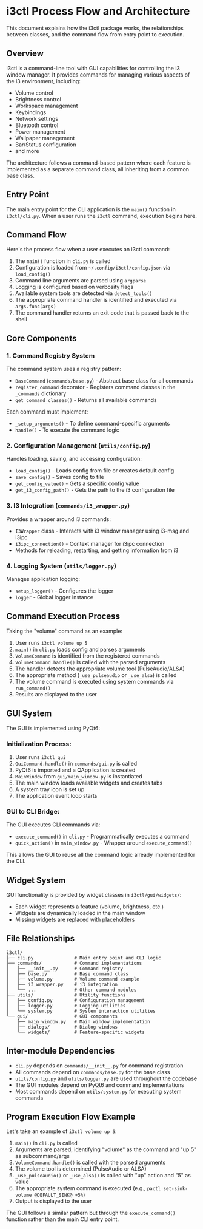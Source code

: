 # i3ctl Process Flow and Architecture

This document explains how the i3ctl package works, the relationships between classes, and the command flow from entry point to execution.

## Overview

i3ctl is a command-line tool with GUI capabilities for controlling the i3 window manager. It provides commands for managing various aspects of the i3 environment, including:

- Volume control
- Brightness control
- Workspace management
- Keybindings
- Network settings
- Bluetooth control
- Power management
- Wallpaper management
- Bar/Status configuration
- and more

The architecture follows a command-based pattern where each feature is implemented as a separate command class, all inheriting from a common base class.

## Entry Point

The main entry point for the CLI application is the `main()` function in `i3ctl/cli.py`. When a user runs the `i3ctl` command, execution begins here.

## Command Flow

Here's the process flow when a user executes an i3ctl command:

1. The `main()` function in `cli.py` is called
2. Configuration is loaded from `~/.config/i3ctl/config.json` via `load_config()`
3. Command line arguments are parsed using `argparse`
4. Logging is configured based on verbosity flags
5. Available system tools are detected via `detect_tools()`
6. The appropriate command handler is identified and executed via `args.func(args)`
7. The command handler returns an exit code that is passed back to the shell

## Core Components

### 1. Command Registry System

The command system uses a registry pattern:

- `BaseCommand` (`commands/base.py`) - Abstract base class for all commands
- `register_command` decorator - Registers command classes in the `_commands` dictionary
- `get_command_classes()` - Returns all available commands

Each command must implement:
- `_setup_arguments()` - To define command-specific arguments
- `handle()` - To execute the command logic

### 2. Configuration Management (`utils/config.py`)

Handles loading, saving, and accessing configuration:

- `load_config()` - Loads config from file or creates default config
- `save_config()` - Saves config to file
- `get_config_value()` - Gets a specific config value
- `get_i3_config_path()` - Gets the path to the i3 configuration file

### 3. I3 Integration (`commands/i3_wrapper.py`)

Provides a wrapper around i3 commands:

- `I3Wrapper` class - Interacts with i3 window manager using i3-msg and i3ipc
- `i3ipc_connection()` - Context manager for i3ipc connection
- Methods for reloading, restarting, and getting information from i3

### 4. Logging System (`utils/logger.py`)

Manages application logging:

- `setup_logger()` - Configures the logger
- `logger` - Global logger instance

## Command Execution Process

Taking the "volume" command as an example:

1. User runs `i3ctl volume up 5`
2. `main()` in `cli.py` loads config and parses arguments
3. `VolumeCommand` is identified from the registered commands
4. `VolumeCommand.handle()` is called with the parsed arguments
5. The handler detects the appropriate volume tool (PulseAudio/ALSA)
6. The appropriate method (`_use_pulseaudio` or `_use_alsa`) is called
7. The volume command is executed using system commands via `run_command()`
8. Results are displayed to the user

## GUI System

The GUI is implemented using PyQt6:

### Initialization Process:

1. User runs `i3ctl gui`
2. `GuiCommand.handle()` in `commands/gui.py` is called
3. PyQt6 is imported and a QApplication is created
4. `MainWindow` from `gui/main_window.py` is instantiated
5. The main window loads available widgets and creates tabs
6. A system tray icon is set up
7. The application event loop starts

### GUI to CLI Bridge:

The GUI executes CLI commands via:

- `execute_command()` in `cli.py` - Programmatically executes a command
- `quick_action()` in `main_window.py` - Wrapper around `execute_command()`

This allows the GUI to reuse all the command logic already implemented for the CLI.

## Widget System

GUI functionality is provided by widget classes in `i3ctl/gui/widgets/`:

- Each widget represents a feature (volume, brightness, etc.)
- Widgets are dynamically loaded in the main window
- Missing widgets are replaced with placeholders

## File Relationships

```
i3ctl/
├── cli.py               # Main entry point and CLI logic
├── commands/            # Command implementations
│   ├── __init__.py      # Command registry
│   ├── base.py          # Base command class
│   ├── volume.py        # Volume command example
│   ├── i3_wrapper.py    # i3 integration
│   └── ...              # Other command modules
├── utils/               # Utility functions
│   ├── config.py        # Configuration management
│   ├── logger.py        # Logging utilities
│   └── system.py        # System interaction utilities
└── gui/                 # GUI components
    ├── main_window.py   # Main window implementation
    ├── dialogs/         # Dialog windows
    └── widgets/         # Feature-specific widgets
```

## Inter-module Dependencies

- `cli.py` depends on `commands/__init__.py` for command registration
- All commands depend on `commands/base.py` for the base class
- `utils/config.py` and `utils/logger.py` are used throughout the codebase
- The GUI modules depend on PyQt6 and command implementations
- Most commands depend on `utils/system.py` for executing system commands

## Program Execution Flow Example

Let's take an example of `i3ctl volume up 5`:

1. `main()` in `cli.py` is called
2. Arguments are parsed, identifying "volume" as the command and "up 5" as subcommand/args
3. `VolumeCommand.handle()` is called with the parsed arguments
4. The volume tool is determined (PulseAudio or ALSA)
5. `_use_pulseaudio()` or `_use_alsa()` is called with "up" action and "5" as value
6. The appropriate system command is executed (e.g., `pactl set-sink-volume @DEFAULT_SINK@ +5%`)
7. Output is displayed to the user

The GUI follows a similar pattern but through the `execute_command()` function rather than the main CLI entry point.